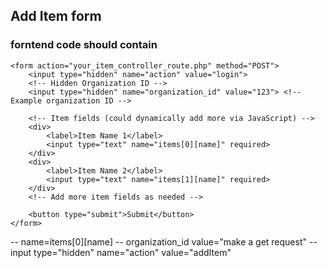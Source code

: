 

## Add Item form
### forntend code should contain
```
<form action="your_item_controller_route.php" method="POST">
    <input type="hidden" name="action" value="login">
    <!-- Hidden Organization ID -->
    <input type="hidden" name="organization_id" value="123"> <!-- Example organization ID -->

    <!-- Item fields (could dynamically add more via JavaScript) -->
    <div>
        <label>Item Name 1</label>
        <input type="text" name="items[0][name]" required>
    </div>
    <div>
        <label>Item Name 2</label>
        <input type="text" name="items[1][name]" required>
    </div>
    <!-- Add more item fields as needed -->

    <button type="submit">Submit</button>
</form>
```
-- name=items[0][name]
-- organization_id value="make a get request"
-- input type="hidden" name="action" value="addItem"
